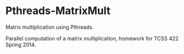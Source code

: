# Pthreads-MatrixMult
Matrix multiplication using Pthreads.

Parallel computation of a matrix multiplication, homework for TCSS 422 Spring 2014.

